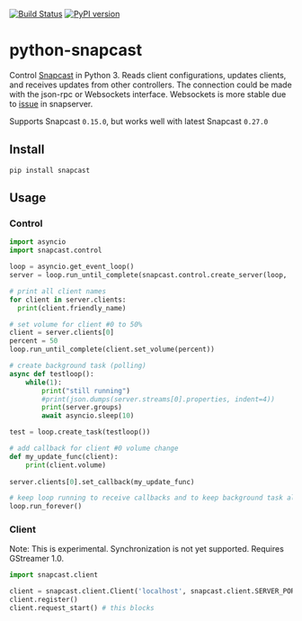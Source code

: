 [![Build Status](https://travis-ci.org/happyleavesaoc/python-snapcast.svg?branch=master)](https://travis-ci.org/happyleavesaoc/python-snapcast) [![PyPI version](https://badge.fury.io/py/snapcast.svg)](https://badge.fury.io/py/snapcast)

# python-snapcast

Control [Snapcast](https://github.com/badaix/snapcast) in Python 3. Reads client configurations, updates clients, and receives updates from other controllers.
The connection could be made with the json-rpc or Websockets interface. Websockets is more stable due to [issue](https://github.com/badaix/snapcast/issues/1173) in snapserver. 

Supports Snapcast `0.15.0`, but works well with latest Snapcast `0.27.0`

## Install

`pip install snapcast`

## Usage

### Control
```python
import asyncio
import snapcast.control

loop = asyncio.get_event_loop()
server = loop.run_until_complete(snapcast.control.create_server(loop, 'localhost', port=1780, reconnect=True, use_websockets=True))

# print all client names
for client in server.clients:
  print(client.friendly_name)

# set volume for client #0 to 50%
client = server.clients[0]
percent = 50
loop.run_until_complete(client.set_volume(percent))

# create background task (polling)
async def testloop():
    while(1):
        print("still running")
        #print(json.dumps(server.streams[0].properties, indent=4))
        print(server.groups)
        await asyncio.sleep(10)

test = loop.create_task(testloop())

# add callback for client #0 volume change
def my_update_func(client):
    print(client.volume)
    
server.clients[0].set_callback(my_update_func)

# keep loop running to receive callbacks and to keep background task alive
loop.run_forever()
```

### Client
Note: This is experimental. Synchronization is not yet supported.
Requires GStreamer 1.0.
```python
import snapcast.client

client = snapcast.client.Client('localhost', snapcast.client.SERVER_PORT)
client.register()
client.request_start() # this blocks

```
